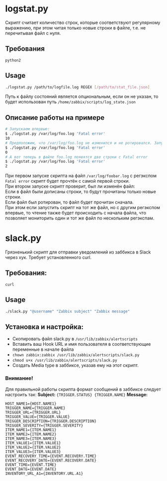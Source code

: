 # logstat.py
Скрипт считает количество строк, которые соответствуют регулярному выражению, при этом читая только новые строки в файле, т.е. не перечитывая файл с нуля.  

## Требования
`python2`

## Usage
```bash
./logstat.py /path/to/logfile.log REGEX [/path/to/stat_file.json]
```
Путь к файлу состояний является опциональным, если он не указан, то будет использован путь `/home/zabbix/scripts/log_state.json`


## Описание работы на примере
```bash
# Запускаем впервые:
$ ./logstat.py /var/log/foo.log 'Fatal error'
10
# Предположим, что /var/log/foo.log не изменился и не ротировался. Запустим ещё раз:
$ ./logstat.py /var/log/foo.log 'Fatal error'
0
# А вот теперь в файле foo.log появятся две строки с Fatal error
$ ./logstat.py /var/log/foo.log 'Fatal error'
2
```
При первом запуске скрипта на файл `/var/log/foobar.log` с регэкспом `Fatal error` скрипт будет прочтён с самой первой строки.  
При втором запуске скрипт проверит, был ли изменён файл:  
Если в файл были дописаны строки, то будут прочитаны только новые строки.  
Если файл был ротирован, то файл будет прочитан сначала.  
При этом если запустить скрипт на тот же файл, но с другим регэкспом впервые, то чтение также будет происходить с начала файла, что позволяет мониторить один и тот же файл по нескольким регэкспам.

# slack.py
Грязненький скрипт для отправки уведомлений из заббикса в Slack через хук. Требует установленного curl.

## Требования:
`curl`

## Usage
```bash
./slack.py "@username" "Zabbix subject" "Zabbix message"
```

## Установка и настройка:

* Скопировать файл slack.py в `/usr/lib/zabbix/alertscripts`
* Вставить ваш Hook URL и имя пользователя в соответствующие переменные в начале файла
* `chown zabbix:zabbix /usr/lib/zabbix/alertscripts/slack.py`
* `chmod u+x /usr/lib/zabbix/alertscripts/slack.py`
* Создать Media type в заббиксе, указав ему на этот скрипт.

### Внимание!
Для правильной работы скрипта формат сообщений в заббиксе следует настроить так:
**Subject:** `{TRIGGER.STATUS} {TRIGGER.NAME}`
**Message:**
```
HOST_NAME1={HOST.NAME1}
TRIGGER_NAME={TRIGGER.NAME}
TRIGGER_URL={TRIGGER.URL}
TRIGGER_VALUE={TRIGGER.VALUE}
TRIGGER_DESCRIPTION={TRIGGER.DESCRIPTION}
TRIGGER_SEVERITY={TRIGGER.SEVERITY}
ITEM_NAME1={ITEM.NAME1}
ITEM_NAME2={ITEM.NAME2}
ITEM_NAME3={ITEM.NAME3}
ITEM_VALUE1={ITEM.VALUE1}
ITEM_VALUE2={ITEM.VALUE2}
ITEM_VALUE3={ITEM.VALUE3}
EVENT_RECOVERY_TIME={EVENT.RECOVERY.TIME}
EVENT_RECOVERY_DATE={EVENT.RECOVERY.DATE}
EVENT_TIME={EVENT.TIME}
EVENT_DATE={EVENT.DATE}
INVENTORY_URL_A1={INVENTORY.URL.A1}
```